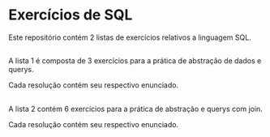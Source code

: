 # Exercícios de SQL 

Este repositório contém 2 listas de exercícios relativos a linguagem SQL. 
##
A lista 1 é composta de 3 exercícios para a prática de abstração de dados e querys.

Cada resolução contém seu respectivo enunciado. 

##
A lista 2 contém 6 exercícios para a prática de abstração e querys com join.

Cada resolução contém seu respectivo enunciado.


